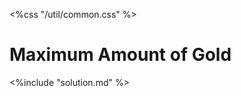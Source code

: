 <%css "/util/common.css" %>

# Maximum Amount of Gold



<div class="hint">
<%include "solution.md" %>
</div>
